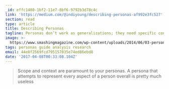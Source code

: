 ```yaml
---
_id: effc1480-1bf2-11e7-8bf6-9792b3d78c4c
link: 'https://medium.com/@indiyoung/describing-personas-af992e3fc527'
section: read
type: article
title: Describing Personas
tagline: Personas don’t work as generalizations; they need specific context.
image: >-
  https://www.smashingmagazine.com/wp-content/uploads/2014/06/03-persona-pile-opt.jpg
tags: personas guide analysis research
email: 44e8f2569fcd795157035e74ed86ebd8
date: '2017-04-08T00:33:08.104Z'
---
```

> Scope and context are paramount to your personas. A persona that attempts to represent every aspect of a person overall is pretty much useless
